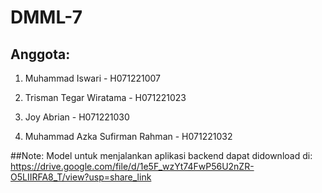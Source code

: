# DMML-7
## Anggota:
1. Muhammad Iswari - H071221007

2. Trisman Tegar Wiratama - H071221023

3. Joy Abrian - H071221030

4. Muhammad Azka Sufirman Rahman - H071221032


##Note:
Model untuk menjalankan aplikasi backend dapat didownload di: https://drive.google.com/file/d/1e5F_wzYt74FwP56U2nZR-O5LIIRFA8_T/view?usp=share_link
